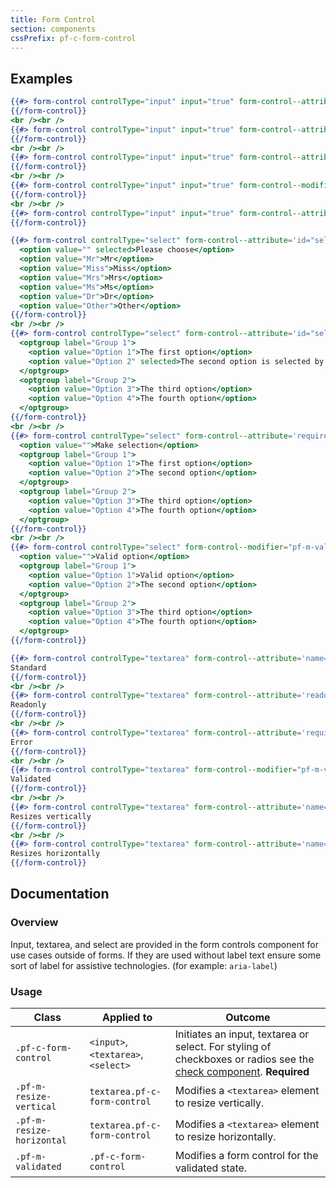 ```yaml
---
title: Form Control
section: components
cssPrefix: pf-c-form-control
---
```


## Examples
```hbs title=Input
{{#> form-control controlType="input" input="true" form-control--attribute='type="text" value="Standard" id="textInput2" aria-label="Standard input example"'}}
{{/form-control}}
<br /><br />
{{#> form-control controlType="input" input="true" form-control--attribute='readonly type="text" value="Readonly" id="textInput3" aria-label="Readonly input example"'}}
{{/form-control}}
<br /><br />
{{#> form-control controlType="input" input="true" form-control--attribute='required type="text" value="Error" id="textInput4" aria-invalid="true" aria-label="Error state input example"'}}
{{/form-control}}
<br /><br />
{{#> form-control controlType="input" input="true" form-control--modifier="pf-m-validated" form-control--attribute='type="text" value="Validated" id="textInput4" aria-label="Validated state input example"'}}
{{/form-control}}
<br /><br />
{{#> form-control controlType="input" input="true" form-control--attribute='disabled type="text" value="Disabled" id="textInput1" aria-label="Disabled input example"'}}
{{/form-control}}
```

```hbs title=Select
{{#> form-control controlType="select" form-control--attribute='id="selectExample1" name="selectExample1" aria-label="select example"'}}
  <option value="" selected>Please choose</option>
  <option value="Mr">Mr</option>
  <option value="Miss">Miss</option>
  <option value="Mrs">Mrs</option>
  <option value="Ms">Ms</option>
  <option value="Dr">Dr</option>
  <option value="Other">Other</option>
{{/form-control}}
<br /><br />
{{#> form-control controlType="select" form-control--attribute='id="selectExample2" name="selectExample2" aria-label="select group example"'}}
  <optgroup label="Group 1">
    <option value="Option 1">The first option</option>
    <option value="Option 2" selected>The second option is selected by default</option>
  </optgroup>
  <optgroup label="Group 2">
    <option value="Option 3">The third option</option>
    <option value="Option 4">The fourth option</option>
  </optgroup>
{{/form-control}}
<br /><br />
{{#> form-control controlType="select" form-control--attribute='required aria-invalid="true" id="selectExample3" name="selectExample3" aria-label="error state select group example"'}}
  <option value="">Make selection</option>
  <optgroup label="Group 1">
    <option value="Option 1">The first option</option>
    <option value="Option 2">The second option</option>
  </optgroup>
  <optgroup label="Group 2">
    <option value="Option 3">The third option</option>
    <option value="Option 4">The fourth option</option>
  </optgroup>
{{/form-control}}
<br /><br />
{{#> form-control controlType="select" form-control--modifier="pf-m-validated" form-control--attribute='id="selectExample3" name="selectExample3" aria-label="Validated state select group example"'}}
  <option value="">Valid option</option>
  <optgroup label="Group 1">
    <option value="Option 1">Valid option</option>
    <option value="Option 2">The second option</option>
  </optgroup>
  <optgroup label="Group 2">
    <option value="Option 3">The third option</option>
    <option value="Option 4">The fourth option</option>
  </optgroup>
{{/form-control}}
```

```hbs title=Textarea
{{#> form-control controlType="textarea" form-control--attribute='name="textarea" id="textarea1" aria-label="Standard textarea example"'}}
Standard
{{/form-control}}
<br /><br />
{{#> form-control controlType="textarea" form-control--attribute='readonly name="textarea" id="textarea2" aria-label="Readonly textarea example"'}}
Readonly
{{/form-control}}
<br /><br />
{{#> form-control controlType="textarea" form-control--attribute='required name="textarea" id="textarea2" aria-label="Error state textarea example" aria-invalid="true"'}}
Error
{{/form-control}}
<br /><br />
{{#> form-control controlType="textarea" form-control--modifier="pf-m-validated" form-control--attribute='name="textarea" id="textareavalidated" aria-label="Validated state textarea example"'}}
Validated
{{/form-control}}
<br /><br />
{{#> form-control controlType="textarea" form-control--attribute='name="textarea" id="textarea3" aria-label="Resize vertical textarea example"' form-control--modifier="pf-m-resize-vertical"}}
Resizes vertically
{{/form-control}}
<br /><br />
{{#> form-control controlType="textarea" form-control--attribute='name="textarea" id="textarea4" aria-label="Resize horizontal textarea example"' form-control--modifier="pf-m-resize-horizontal"}}
Resizes horizontally
{{/form-control}}
```

## Documentation
### Overview
Input, textarea, and select are provided in the form controls component for use cases outside of forms. If they are used without label text ensure some sort of label for assistive technologies. (for example: `aria-label`)

### Usage
| Class | Applied to | Outcome |
| -- | -- | -- |
| `.pf-c-form-control` | `<input>`,`<textarea>`, `<select>` |  Initiates an input, textarea or select. For styling of checkboxes or radios see the [check component](../../Check/examples/). **Required**  |
| `.pf-m-resize-vertical` | `textarea.pf-c-form-control` | Modifies a `<textarea>` element to resize vertically. |
| `.pf-m-resize-horizontal` | `textarea.pf-c-form-control` | Modifies a `<textarea>` element to resize horizontally. |
| `.pf-m-validated` | `.pf-c-form-control` | Modifies a form control for the validated state. |
